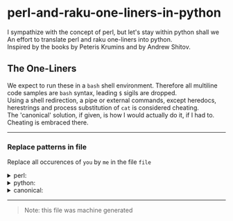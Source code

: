 # perl-and-raku-one-liners-in-python

I sympathize with the concept of perl, but let's stay within python shall we  
An effort to translate perl and raku one-liners into python.  
Inspired by the books by Peteris Krumins and by Andrew Shitov.

## The One-Liners
We expect to run these in a `bash` shell environment. Therefore all multiline code samples are `bash` syntax, leading `$` sigils are dropped.  
Using a shell redirection, a pipe or external commands, except heredocs, herestrings and process substitution of `cat` is considered cheating.  
The 'canonical' solution, if given, is how I would actually do it, if I had to. Cheating is embraced there.



---
### Replace patterns in file
Replace all occurences of `you` by `me` in the file `file`

<details><summary>perl:</summary>

```bash
perl -pi -e 's/you/me/g' file
```
</details>

<details><summary>python:</summary>

```bash
python <(cat <<'EOF'
import sys, re
replaced = ''
with open(sys.argv[1], 'r') as f:
  replaced = re.sub('you', 'me', f.read())
with open(sys.argv[1], 'w') as f:
  f.write(replaced)
EOF
) file

```
</details>

<details><summary>canonical:</summary>

```bash
sed -i 's/you/me/g' file
```
</details>



---
>Note: this file was machine generated

